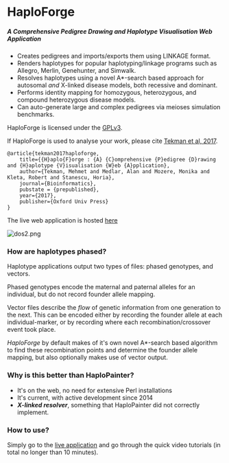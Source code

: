 # HaploForge #

##### A Comprehensive Pedigree Drawing and Haplotype Visualisation Web Application #####

 * Creates pedigrees and imports/exports them using LINKAGE format.
 * Renders haplotypes for popular haplotyping/linkage programs such as Allegro, Merlin, Genehunter, and Simwalk.
 * Resolves haplotypes using a novel A\*-search based approach for autosomal *and* X-linked disease models, both recessive and dominant. 
 * Performs identity mapping for homozygous, heterozygous, and compound heterozygous disease models.
 * Can auto-generate large and complex pedigrees via meioses simulation benchmarks.

HaploForge is licensed under the [GPLv3](https://www.gnu.org/licenses/gpl-3.0.en.html). 

If HaploForge is used to analyse your work, please cite [Tekman et al, 2017](https://doi.org/10.1093/bioinformatics/btx510).

    @article{tekman2017haploforge,
        title={{H}aplo{F}orge : {A} {C}omprehensive {P}edigree {D}rawing and {H}aplotype {V}isualisation {W}eb {A}pplication},
        author={Tekman, Mehmet and Medlar, Alan and Mozere, Monika and Kleta, Robert and Stanescu, Horia},
        journal={Bioinformatics},
        pubstate = {prepublished},
        year={2017},
        publisher={Oxford Univ Press}
    }

The live web application is hosted [here](https://mtekman.github.io/haploforge/)

![dos2.png](https://user-images.githubusercontent.com/20641402/27394280-860f8124-56a3-11e7-87ba-205b82a31055.png)


### How are haplotypes phased? ###

Haplotype applications output two types of files: phased genotypes, and vectors.

Phased genotypes encode the maternal and paternal alleles for an individual, but do not record founder allele mapping.

Vector files describe the *flow* of genetic information from one generation to the next. This can be encoded either by recording the founder allele at each individual-marker, or by recording where each recombination/crossover event took place. 

*HaploForge* by default makes of it's own novel A\*-search based algorithm to find these recombination points and determine the founder allele mapping, but also optionally makes use of vector output.


### Why is this better than HaploPainter? ###

* It's on the web, no need for extensive Perl installations
* It's current, with active development since 2014
* ***X-linked resolver***, something that HaploPainter did not correctly implement.


### How to use? ###

Simply go to the [live application](https://mtekman.github.io/haploforge/) and go through the quick video tutorials (in total no longer than 10 minutes).

